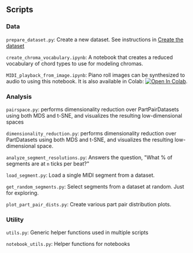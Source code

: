 ## Scripts

### Data

`prepare_dataset.py`: Create a new dataset. See instructions in [Create the dataset](../README.md#create-the-dataset)

`create_chroma_vocabulary.ipynb`: A notebook that creates a reduced vocabulary of chord types to use for modeling chromas.

`MIDI_playback_from_image.ipynb`: Piano roll images can be synthesized to audio to using this notebook. It is also available in Colab: [![Open In Colab](https://colab.research.google.com/assets/colab-badge.svg)](https://colab.research.google.com/drive/1okATUg3TI1CsyKi1OUsQTt8FB28XfIm1?usp=sharing).

### Analysis

`pairspace.py`: performs dimensionality reduction over PartPairDatasets using both MDS and t-SNE, and visualizes the resulting low-dimensional spaces

`dimensionality_reduction.py`: performs dimensionality reduction over PartDatasets using both MDS and t-SNE, and visualizes the resulting low-dimensional space.

`analyze_segment_resolutions.py`: Answers the question, "What % of segments are at `n` ticks per beat?"

`load_segment.py`: Load a single MIDI segment from a dataset.

`get_random_segments.py`: Select segments from a dataset at random. Just for exploring.

`plot_part_pair_dists.py`: Create various part pair distribution plots.

### Utility

`utils.py`: Generic helper functions used in multiple scripts

`notebook_utils.py`: Helper functions for notebooks
